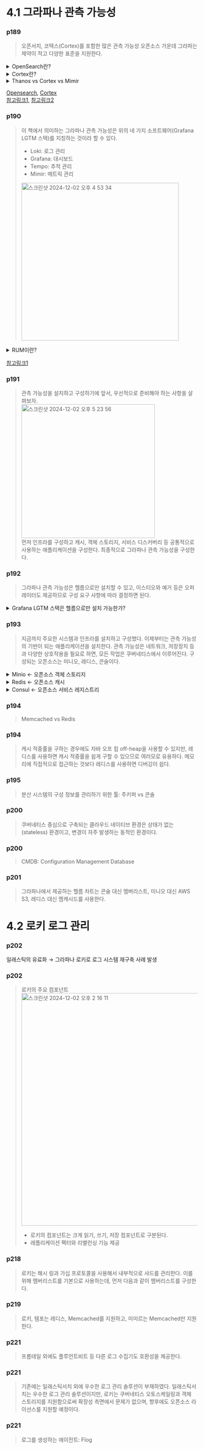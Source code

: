 # 4.1 그라파나 관측 가능성

### p189

> 오픈서치, 코텍스(Cortex)를 포함한 많은 관측 가능성 오픈소스 가운데 그라파는 제약이 적고 다양한 표준을 지원한다.

<details>
<summary>OpenSearch란?</summary>

### 1. **Opensearch란?**

- **Opensearch**는 Elasticsearch와 Kibana를 기반으로 만들어진 **검색 및 데이터 시각화 플랫폼**입니다.
- 데이터를 효율적으로 저장하고 검색할 수 있으며, 이를 활용해 대시보드와 리포트를 생성할 수 있습니다.
- 로그 데이터, 이벤트 데이터, 메트릭 등 다양한 유형의 데이터를 처리하는 데 사용됩니다.

---

### 2. **왜 Opensearch를 사용할까?**

- **빅데이터 처리**: 많은 데이터를 빠르게 검색하고 분석 가능.
- **로그 및 모니터링**: 서버, 애플리케이션 로그를 수집하고 문제를 진단.
- **데이터 시각화**: 대시보드에서 데이터를 그래프와 차트로 쉽게 분석.
- **오픈 소스**: 상업용 라이선스 없이 무료로 사용 가능.

---

### 3. **Opensearch의 주요 구성 요소**

Opensearch는 두 가지 주요 컴포넌트로 구성됩니다.

### ① **Opensearch (Core Engine)**

- 데이터를 저장하고 검색하는 데 사용되는 **검색 엔진** 역할을 합니다.
- JSON 문서 형식으로 데이터를 저장하며, 이를 기반으로 고속 검색과 필터링을 수행합니다.
- 예를 들어, "지난 24시간 동안 에러 로그만 보여줘"와 같은 요청을 빠르게 처리할 수 있습니다.

### ② **Opensearch Dashboards**

- 데이터를 **시각화하고 관리**할 수 있는 웹 기반 도구입니다.
- 차트, 그래프, 지도 등을 사용하여 데이터를 분석.
- 사용자 정의 대시보드를 만들어 실시간 모니터링 가능.
    - 예: 서버 상태, 애플리케이션 성능, 사용자 활동 등.

---

### 4. **Opensearch의 작동 원리**

### 데이터 흐름:

1. **데이터 입력**
    - 로그 파일, 메트릭 데이터, 이벤트 데이터를 Opensearch로 전송.
    - 데이터를 수집하는 도구로 Logstash, Fluentd, Beats 등이 사용됨.
2. **데이터 저장**
    - JSON 형식으로 데이터를 저장하고 인덱싱하여 검색이 빠르게 이루어지도록 준비.
3. **데이터 검색 및 분석**
    - 사용자가 요청(Query)을 통해 원하는 데이터를 검색.
    - Opensearch Dashboards에서 데이터를 시각화하여 분석.

---

### 5. **Opensearch의 주요 기능**

- **Full-text Search**: 텍스트 데이터를 효율적으로 검색.
- **인덱싱 및 필터링**: 데이터를 분류하고 빠르게 검색 가능.
- **로그 분석**: 실시간으로 로그 데이터를 수집하고 문제를 진단.
- **확장성**: 대규모 데이터 처리가 가능하며, 클러스터 구성으로 성능을 확장.

---

### 6. **Opensearch의 사용 사례**

- **로그 및 이벤트 관리**
    - 서버와 애플리케이션에서 생성된 로그를 수집하고 분석하여 장애를 빠르게 해결.
- **보안 분석**
    - 네트워크 활동과 보안 이벤트를 모니터링하여 위협 탐지.
- **애플리케이션 모니터링**
    - 실시간 사용자 활동, 성능 데이터를 모니터링.
- **빅데이터 검색**
    - 전자 상거래, 뉴스 웹사이트 등에서 대규모 데이터 검색.

---

### 7. **Opensearch 설치 방법**

- **Docker**로 간단히 설치:

```shell
docker pull opensearchproject/opensearch:latest
docker pull opensearchproject/opensearch-dashboards:latest
```

- **Kubernetes**: Helm Chart를 사용하여 클러스터로 배포 가능.
- **로컬 설치**: 다운로드 후 실행 가능한 형태로 제공.

---

### 8. **Opensearch와 Elasticsearch의 차이점**

- Opensearch는 **Elasticsearch 7.10.2** 버전을 기반으로 Amazon이 주도하여 개발.
- **오픈 소스 철학**을 중시하며, 상업용 라이선스 없이 사용 가능.
- 최신 Elasticsearch에는 없는 기능을 추가하거나, 커뮤니티 피드백을 반영해 발전 중.

</details>

<details>
<summary>Cortex란?</summary>

### 1. **Cortex란?**

- Cortex는 Prometheus 데이터를 **장기적으로 안전하게 저장하고** 대규모로 관리할 수 있는 도구입니다.
- 특히 **클라우드 환경에서 로그와 메트릭을 처리**하는 데 유용합니다.

---

### 2. **Cortex의 역할**

Cortex는 다음과 같은 문제를 해결합니다:

- Prometheus는 데이터를 로컬에 저장하기 때문에 **스케일링**과 **장기 데이터 보존**이 어렵습니다.
- Cortex는 Prometheus 데이터를 **분산 스토리지**에 저장하여 대규모 데이터를 처리하고, 여러 클라이언트가 데이터를 공유할 수 있도록 만듭니다.

---

### 3. **Cortex의 작동 방식**

### 데이터를 어떻게 처리하나요?

1. **데이터 수집**
    - Prometheus 또는 다른 데이터 수집 도구가 Cortex로 데이터를 보냅니다.
2. **데이터 저장**
    - 데이터를 분산된 클라우드 스토리지(예: AWS S3, Google Cloud Storage)에 저장합니다.
    - 압축과 인덱싱을 통해 데이터를 효율적으로 저장합니다.
3. **데이터 쿼리**
    - 사용자는 Cortex를 통해 PromQL(Prometheus Query Language)을 사용하여 데이터를 검색하고 분석합니다.

---

### 4. **Cortex의 주요 기능**

- **수평 확장(Scalability)**
대규모 데이터를 여러 서버에 분산하여 처리합니다.
- **장기 스토리지 지원(Long-term Storage)**
Prometheus 데이터를 클라우드 스토리지에 저장하여 오랫동안 보존합니다.
- **다중 테넌시(Multi-tenancy)**
여러 사용자가 같은 인프라를 공유하면서도 데이터를 안전하게 격리할 수 있습니다.
- **고가용성(High Availability)**
시스템 장애에도 데이터를 안정적으로 유지합니다.

---

### 5. **Cortex의 주요 구성 요소**

Cortex는 다양한 서비스로 구성되어 있으며, 각 서비스가 특정 역할을 합니다.

- **Ingester**: 데이터를 받아들이고 임시로 저장합니다.
- **Distributor**: 데이터를 여러 Ingester로 분배합니다.
- **Querier**: 사용자가 요청한 쿼리를 실행하고 결과를 반환합니다.
- **Storage**: 데이터를 클라우드 스토리지(S3, GCS 등)에 저장합니다.
- **Frontend**: 쿼리 요청을 관리하고 최적화합니다.

---

### 6. **Cortex 설치 방법**

Cortex를 실행하려면 Kubernetes나 Docker를 사용하는 것이 일반적입니다.

### Docker Compose 예시:

```yaml
version: "3"
services:
  cortex:
    image: quay.io/cortexproject/cortex:latest
    ports:
      - "9009:9009"
    command: -config.file=/etc/cortex/config.yml
    volumes:
      - ./config.yml:/etc/cortex/config.yml
```

### Kubernetes 설치:

Helm Chart를 사용하여 설치할 수 있습니다:

</details>

<details>
<summary>Thanos vs Cortex vs Mimir</summary>

**Thanos**, **Cortex**, 그리고 **Mimir**는 모두 Prometheus 데이터를 **확장성**, **고가용성**, **장기 저장** 등을 위해 설계된 오픈 소스 프로젝트입니다.

## 1. **공통점**

- **Prometheus 확장**: 모두 Prometheus와 호환되며 기존 Prometheus의 한계를 극복하기 위해 만들어졌습니다.
- **장기 저장**: 데이터를 로컬 대신 클라우드 스토리지(S3, GCS 등)에 저장합니다.
- **고가용성**: 장애에도 데이터 손실 없이 안정적인 모니터링을 제공합니다.
- **수평 확장**: 대규모 환경에서도 데이터를 분산 처리할 수 있습니다.
- **PromQL 지원**: Prometheus의 쿼리 언어(PromQL)를 그대로 사용할 수 있습니다.

---

## 2. **개별 소개**

### **Thanos**

- **특징**: Prometheus의 확장성을 제공하면서도 비교적 간단한 아키텍처를 유지.
- **구성 요소**:
    - **Sidecar**: Prometheus와 연결하여 데이터를 클라우드 스토리지로 보냄.
    - **Store Gateway**: 클라우드 스토리지에서 데이터를 가져옴.
    - **Querier**: 여러 Prometheus 인스턴스를 통합하여 쿼리 가능.
    - **Compactor**: 저장된 데이터를 압축하고 관리.
- **장점**:
    - Prometheus의 로컬 저장소를 그대로 활용 가능.
    - 간단한 설정으로 클러스터링 및 장기 스토리지 지원.
- **단점**:
    - Cortex나 Mimir에 비해 다중 테넌시(Multi-tenancy)가 기본적으로 강력하지 않음.
    - 대규모 시스템에서는 성능 최적화가 필요할 수 있음.

---

### **Cortex**

- **특징**: Prometheus 데이터를 클라우드에서 장기 저장 및 다중 테넌시 지원.
- **구성 요소**:
    - **Distributor**: 데이터를 여러 노드에 분산.
    - **Ingester**: 데이터를 임시 저장하고, 클라우드 스토리지에 저장.
    - **Querier**: 데이터를 검색하고 분석.
    - **Storage**: 클라우드 스토리지에 데이터를 저장.
- **장점**:
    - **다중 테넌시 지원**: 여러 팀이나 고객 데이터를 격리하여 관리.
    - 확장성과 성능에 초점.
    - 데이터 압축과 TTL(수명) 설정 지원.
- **단점**:
    - 구성과 운영이 Thanos보다 복잡.
    - Kubernetes와의 통합이 필수적인 경우가 많음.

---

### **Mimir**

- **특징**: Cortex를 기반으로 한 확장된 솔루션으로, 추가적인 최적화와 기능을 제공.
- **개발 주체**: Grafana Labs에서 주도.
- **추가 기능**:
    - **Querier 병렬화 최적화**: 대규모 쿼리를 빠르게 처리.
    - **알람 관리**: 알림 관련 기능을 강화.
    - **보다 간단한 설정**: Cortex 대비 설정이 간소화됨.
- **장점**:
    - Cortex의 모든 장점을 포함하며 사용성을 개선.
    - Grafana와의 통합이 최적화.
    - 대규모 클러스터 환경에서도 높은 성능.
- **단점**:
    - Cortex보다 새롭고 커뮤니티 지원이 상대적으로 적음.
    - 오픈 소스이지만 Grafana Labs 의존도가 있음.

---

## 3. **비교표**

| **특징** | **Thanos** | **Cortex** | **Mimir** |
| --- | --- | --- | --- |
| **개발 주체** | CNCF | CNCF | Grafana Labs |
| **장기 저장** | 클라우드 스토리지 | 클라우드 스토리지 | 클라우드 스토리지 |
| **다중 테넌시** | 기본 제공하지 않음 | 완벽 지원 | 완벽 지원 |
| **구성 복잡도** | 비교적 간단 | 복잡 | Cortex보다 단순화됨 |
| **알람 관리** | Prometheus의 알람 기능 사용 | 별도 관리 필요 | 개선된 알람 관리 기능 제공 |
| **대규모 확장성** | 제한적 | 뛰어남 | 뛰어남 |
| **최적화** | 기본 제공 | 일부 수동 최적화 필요 | 자동 최적화 및 병렬 처리 지원 |
| **통합** | Prometheus 중심 | Prometheus, Kubernetes와 통합 가능 | Grafana와 최적화된 통합 |

---

## 4. **어떤 것을 선택할까?**

- **Thanos**:
    - 단순한 설정과 운영이 필요한 경우.
    - Prometheus를 그대로 활용하면서 장기 저장 및 기본 확장만 필요할 때.
    - 다중 테넌시가 필요하지 않다면 추천.
- **Cortex**:
    - 대규모 환경에서 **고성능**과 **다중 테넌시**가 필요할 때.
    - Kubernetes와 밀접한 통합이 필요한 경우.
    - Prometheus 데이터를 중앙에서 관리하려는 팀 환경에 적합.
- **Mimir**:
    - **최신 기능**과 **성능 최적화**를 원할 때.
    - Cortex보다 간단한 설정을 선호하고 Grafana 통합이 중요한 경우.
    - 대규모 엔터프라이즈 환경에서 안정성과 효율성을 모두 추구할 때.

---

## 5. **비유로 이해하기**

- **Thanos**: "혼자서 큰 집을 관리하는 집사."
    - 기본적인 모니터링과 데이터를 보존하는 데 충분.
- **Cortex**: "호텔 관리 시스템."
    - 여러 사람(테넌트)이 사용하는 데이터를 체계적으로 관리.
- **Mimir**: "고급 호텔 관리 시스템."
    - Cortex의 기능을 기반으로, 추가적인 편리함과 성능을 제공.

---

## 6. 결론

- **초심자**: Thanos
- **대규모 팀 환경**: Cortex
- **최신 기술과 높은 성능**: Mimir


</details>


[Opensearch](https://github.com/opensearch-project/OpenSearch), [Cortex](https://github.com/cortexproject/cortex)   
[참고링크1](https://gurumee92.tistory.com/236), [참고링크2](https://velog.io/@yieon/Comparison-of-open-source-solutions-for-scaling-high-availability-Prometheus-based-monitoring)

### p190

> 이 책에서 의미하는 그라파나 관측 가능성은 위의 네 가지 소프트웨어(Grafana LGTM 스택)를 지칭하는 것이라 할 수 있다.
> - Loki: 로그 관리
> - Grafana: 대시보드
> - Tempo: 추적 관리
> - Mimir: 메트릭 관리  
> <img width="414" alt="스크린샷 2024-12-02 오후 4 53 34" src="https://github.com/user-attachments/assets/258cb788-2c7e-4cfc-9807-4106276ee645">  

<details>
<summary>RUM이란?</summary>

### 1. **RUM이란?**

- **Real User Monitoring**의 약자로, 말 그대로 **실제 사용자**가 웹사이트나 애플리케이션에서 하는 행동을 실시간으로 추적하고 분석하는 방법입니다.
- 사용자가 어떤 페이지를 방문하고, 얼마나 오래 머물렀는지, 페이지 로딩 속도가 얼마나 걸렸는지를 측정합니다.
- 사용자의 **경험 품질**(User Experience)을 개선하기 위한 도구입니다.

---

### 2. **RUM이 필요한 이유**

1. **실제 사용자 관점에서 성능 확인**
    
    서버 성능만 확인하는 것이 아니라, **사용자가 실제로 느끼는 로딩 속도와 반응 속도**를 측정합니다.
    
2. **문제 발견 및 해결**
    
    페이지 로딩 속도가 느리거나 특정 기능이 작동하지 않는 문제가 발생하면 이를 즉시 감지할 수 있습니다.
    
3. **사용자 경험 향상**
    
    데이터를 바탕으로 사용자 경험을 개선하면 이탈률을 줄이고 만족도를 높일 수 있습니다.
    

---

### 3. **RUM의 작동 방식**

RUM은 웹사이트나 애플리케이션에 **작은 JavaScript 코드**를 삽입하여 데이터를 수집합니다.

이 데이터를 분석하여 사용자 경험을 측정합니다.

### 주요 데이터:

1. **페이지 로딩 속도**: 페이지가 열릴 때까지 걸린 시간.
2. **사용자 경로**: 사용자가 어떤 순서로 페이지를 탐색했는지.
3. **클릭 이벤트**: 사용자가 클릭한 버튼이나 링크.
4. **오류 보고**: 사용 중 발생한 자바스크립트 오류 등.
5. **지역 및 기기 정보**: 사용자의 위치, 브라우저, OS 등.

---

### 4. **RUM의 주요 지표**

- **First Contentful Paint (FCP)**: 첫 번째로 사용자에게 표시된 콘텐츠의 로딩 시간.
- **Largest Contentful Paint (LCP)**: 가장 큰 콘텐츠가 로딩되는 시간.
- **Time to Interactive (TTI)**: 페이지가 완전히 반응 가능한 상태가 되기까지 걸린 시간.
- **Error Rate**: 사용자 경험 중 발생한 오류 비율.
- **Session Duration**: 사용자가 웹사이트에서 머문 시간.

---

### 5. **RUM의 사용 사례**

- **웹사이트 성능 최적화**: 느린 페이지를 찾아 로딩 속도를 개선.
- **사용자 경험 분석**: 사용자 행동 데이터를 기반으로 UI/UX 개선.
- **문제 해결**: 특정 지역이나 브라우저에서 발생하는 문제를 빠르게 파악.

---

### 6. **RUM과 APM의 차이점**

- **RUM**: 실제 사용자의 데이터를 수집하여 경험을 분석.
- **APM (Application Performance Monitoring)**: 서버와 애플리케이션 내부의 성능 데이터를 모니터링.

### 비유로 설명:

- RUM은 "사용자가 식당에서 음식을 먹고 나서 남긴 리뷰"를 모으는 것.
- APM은 "주방에서 음식이 어떻게 만들어지는지"를 모니터링하는 것.

---

### 7. **RUM 도구 추천**

다음은 RUM 기능을 제공하는 주요 도구입니다:

- **Google Analytics**: 간단한 웹사이트 분석.
- **New Relic Browser**: 세부적인 사용자 경험 모니터링.
- **Datadog RUM**: RUM과 APM을 통합하여 관찰 가능성 강화.
- **Grafana Faro**: Grafana의 오픈소스 RUM 도구.

</details>

[참고링크1](https://blog.naver.com/watch_all/223052003531)

### p191

> 관측 가능성을 설치하고 구성하기에 앞서, 우선적으로 준비해야 하는 사항을 살펴보자.   
> <img width="351" alt="스크린샷 2024-12-02 오후 5 23 56" src="https://github.com/user-attachments/assets/0cc73c63-1840-4c78-8f52-d5905cc6a02d">   
> 먼저 인프라를 구성하고 캐시, 객체 스토리지, 서비스 디스커버리 등 공통적으로 사용하는 애플리케이션을 구성한다. 최종적으로 그라파나 관측 가능성을 구성한다.

### p192

> 그라파나 관측 가능성은 헬름으로만 설치할 수 있고, 이스티오와 예거 등은 오퍼레이터도 제공하므로 구성 요구 사항에 따라 결정하면 된다.

<details>
<summary>Grafana LGTM 스택은 헬름으로만 설치 가능한가?</summary>
다른 방법으로도 설치 가능하다. Docker Compose를 이용하여 설치할 수도 있지만 Helm Chart를 사용하여 설치하는 것이 가장 간편하다.

<details>
<summary>Docker Compose 파일 예시</summary>

```yaml
version: "3.7"
services:
  grafana:
    image: grafana/grafana:latest
    ports:
      - "3000:3000"
    environment:
      - GF_SECURITY_ADMIN_USER=admin
      - GF_SECURITY_ADMIN_PASSWORD=admin
    depends_on:
      - loki
      - tempo
      - mimir

  loki:
    image: grafana/loki:latest
    ports:
      - "3100:3100"
    command: -config.file=/etc/loki/local-config.yaml

  promtail:
    image: grafana/promtail:latest
    volumes:
      - /var/log:/var/log
    command: -config.file=/etc/promtail/config.yaml

  tempo:
    image: grafana/tempo:latest
    ports:
      - "3200:3200"

  mimir:
    image: grafana/mimir:latest
    ports:
      - "8080:8080"
```

</details>

</details>

### p193

> 지금까지 주요한 시스템과 인프라를 설치하고 구성했다. 이제부터는 관측 가능성의 기반이 되는 애플리케이션을 설치한다. 관측 가능성은 네트워크, 저장장치 등과 다양한 상호작용을 필요로 하면, 모든 작업은 쿠버네티스에서 이루어진다. 구성되는 오픈소스는 미니오, 레디스, 콘술이다.

<details>
<summary>Minio ← 오픈소스 객체 스토리지</summary>

- **정의**: Minio는 오픈 소스 객체 스토리지 서버입니다. 쉽게 말해, 클라우드 기반의 파일 저장소를 구축할 수 있는 소프트웨어입니다.
- **주요 기능**:
    - **S3 호환성**: Amazon S3와 호환되기 때문에, S3 API를 사용하는 애플리케이션에서 쉽게 사용할 수 있습니다.
    - **분산 스토리지**: 여러 서버에 데이터를 분산 저장하여 데이터의 내구성과 가용성을 높일 수 있습니다.
    - **간단한 설치**: 가벼운 설치와 설정으로 로컬 개발환경 또는 클라우드에서 빠르게 사용할 수 있습니다.
- **사용 사례**:
    - 애플리케이션의 이미지, 동영상, 백업 파일 등을 저장할 때.
    - 클라우드 스토리지를 자체 구축하거나, 작은 규모의 프로젝트에 S3 호환 스토리지가 필요할 때.

</details>

<details>
<summary>Redis ← 오픈소스 캐시</summary>

- **정의**: Redis는 메모리 기반의 데이터 구조 서버입니다. 매우 빠른 데이터 읽기/쓰기 속도를 제공하는 인메모리 데이터베이스입니다.
- **주요 기능**:
    - **키-값 저장소**: 데이터를 키와 값의 쌍으로 저장하고 빠르게 조회할 수 있습니다.
    - **다양한 데이터 구조**: 문자열, 해시, 리스트, 세트, 정렬된 세트 등 다양한 데이터 구조를 지원합니다.
    - **높은 성능**: 데이터를 메모리에 저장하므로 디스크 기반 데이터베이스보다 훨씬 빠른 속도를 자랑합니다.
    - **캐싱**: 자주 사용하는 데이터를 캐시하여 성능을 높일 때 많이 사용됩니다.
- **사용 사례**:
    - 웹 애플리케이션의 세션 저장소로 사용.
    - 캐싱을 통해 데이터베이스의 부하를 줄이고 성능을 향상시킬 때.
    - 실시간 채팅, 카운터, 순위 시스템 등 빠른 속도가 필요한 애플리케이션.

</details>

<details>
<summary>Consul ← 오픈소스 서비스 레지스트리</summary>

- **정의**: Consul은 서비스 메쉬 및 서비스 발견을 위한 오픈 소스 도구입니다. 쉽게 말해, 분산 시스템에서 서비스들이 서로를 찾고 연결할 수 있도록 돕는 소프트웨어입니다.
- **주요 기능**:
    - **서비스 발견**: 네트워크 내에서 서비스들을 쉽게 찾고 연결할 수 있도록 지원합니다.
    - **분산 키-값 저장소**: 설정 정보나 상태 데이터를 저장하고 관리할 수 있습니다.
    - **헬스 체크**: 서비스의 상태를 모니터링하고, 문제가 있는 서비스는 자동으로 제외합니다.
    - **서비스 메시**: 마이크로서비스 간의 통신을 안전하고 효율적으로 관리합니다.
- **사용 사례**:
    - 마이크로서비스 환경에서 서비스 간의 네트워크 주소를 동적으로 관리할 때.
    - 클라우드 네이티브 애플리케이션의 설정 및 상태 관리를 위해.
    - 서비스 간의 트래픽을 안전하게 라우팅하고 제어할 때.

</details>

### p194

> Memcached vs Redis

### p194

> 캐시 적중률을 구하는 경우에도 자바 오프 힙 off-heap을 사용할 수 있지만, 레디스를 사용하면 캐시 적중률을 쉽게 구할 수 있으므로 여러모로 유용하다. 메모리에 직접적으로 접근하는 것보다 레디스를 사용하면 디버깅이 쉽다.

### p195

> 분산 시스템의 구성 정보를 관리하기 위한 툴: 주키퍼 vs 콘술

### p200

> 쿠버네티스 중심으로 구축되는 클라우드 네이티브 환경은 상태가 없는(stateless) 환경이고, 변경이 자주 발생하는 동적인 환경이다.

### p200

> CMDB: Configuration Management Database

### p201

> 그라파나에서 제공하는 헬름 차트는 콘술 대신 멤버리스트, 미니오 대신 AWS S3, 레디스 대신 멤캐시드를 사용한다.

# 4.2 로키 로그 관리

### p202

일래스틱의 유료화 → 그라파나 로키로 로그 시스템 재구축 사례 발생

### p202

> 로키의 주요 컴포넌트   
> <img width="610" alt="스크린샷 2024-12-02 오후 2 16 11" src="https://github.com/user-attachments/assets/e0609823-2078-4ec8-8952-587e22fceafd">  
> - 로키의 컴포넌트는 크게 읽기, 쓰기, 저장 컴포넌트로 구분된다.
> - 레플리케이션 팩터와 리밸런싱 기능 제공

### p218

> 로키는 해시 링과 가십 프로토콜을 사용해서 내부적으로 샤드를 관리한다. 이를 위해 멤버리스트를 기본으로 사용하는데, 먼저 다음과 같이 멤버리스트를 구성한다.

### p219

> 로키, 템포는 레디스, Memcached를 지원하고, 미미르는 Memcached만 지원한다.

### p221

> 프롬테일 외에도 플루언트비트 등 다른 로그 수집기도 호환성을 제공한다.

### p221

> 기존에는 일래스틱서치 외에 우수한 로그 관리 솔루션이 부재하였다. 일래스틱서치는 우수한 로그 관리 솔루션이지만, 로키는 쿠버네티스 오토스케일링과 객체 스토리지를 지원함으로써 확장성 측면에서 문제가 없으며, 향후에도 오픈소스 라이선스를 지원할 예정이다.

### p221

> 로그를 생성하는 에이전트: Flog

